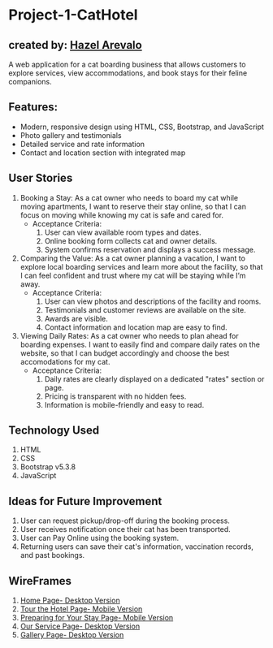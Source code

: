 # Project-1-CatHotel
## created by: [Hazel Arevalo](https:///linkedin.com/in/harevalo123)
A web application for a cat boarding business that allows customers to explore services, view accommodations, and book stays for their feline companions.
## Features:
- Modern, responsive design using HTML, CSS, Bootstrap, and JavaScript
- Photo gallery and testimonials
- Detailed service and rate information
- Contact and location section with integrated map
## User Stories
1. Booking a Stay: As a cat owner who needs to board my cat while moving apartments, I want to reserve their stay online, so that I can focus on moving while knowing my cat is safe and cared for.
    - Acceptance Criteria: 
        1. User can view available room types and dates.
        2. Online booking form collects cat and owner details.
        3. System confirms reservation and displays a success message.
2. Comparing the Value: As a cat owner planning a vacation, I want to explore local boarding services and learn more about the facility, so that I can feel confident and trust where my cat will be staying while I’m away.
    - Acceptance Criteria:
        1. User can view photos and descriptions of the facility and rooms.
        2. Testimonials and customer reviews are available on the site.
        3. Awards are visible.
        4. Contact information and location map are easy to find.
3. Viewing Daily Rates: As a cat owner who needs to plan ahead for boarding expenses. I want to easily find and compare daily rates on the website, so that I can budget accordingly and choose the best accomodations for my cat.
    - Acceptance Criteria:
        1. Daily rates are clearly displayed on a dedicated "rates" section or page.
        2. Pricing is transparent with no hidden fees.
        3. Information is mobile-friendly and easy to read.
## Technology Used
1. HTML
2. CSS
3. Bootstrap v5.3.8
4. JavaScript
## Ideas for Future Improvement
1. User can request pickup/drop-off during the booking process.
2. User receives notification once their cat has been transported.
3. User can Pay Online using the booking system.
4. Returning users can save their cat's information, vaccination records, and past bookings. 
## WireFrames
1. [Home Page- Desktop Version](images/Home-Page.drawio.svg)
2. [Tour the Hotel Page- Mobile Version](images/Tour-the-Hotel.drawio.svg)
3. [Preparing for Your Stay Page- Mobile Version](images/Prep.drawio.svg)
4. [Our Service Page- Desktop Version](images/Services.drawio.svg)
5. [Gallery Page- Desktop Version](images/Gallery-Page.drawio.svg)

